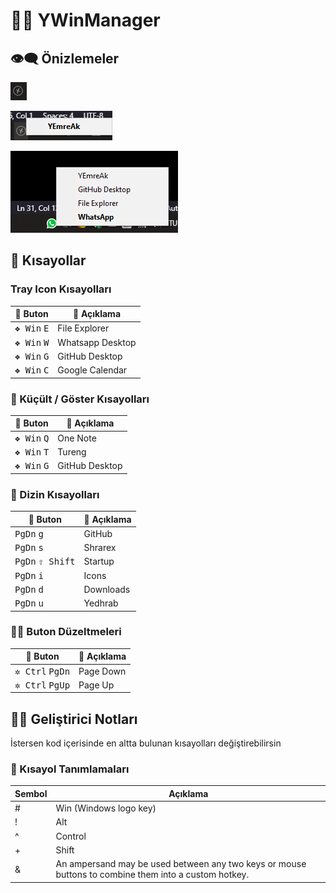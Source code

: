 # 👨‍💼 YWinManager

## 👁‍🗨 Önizlemeler

![](../res/tray_bar.png)

![](../res/default.png)

![](../res/tray_menu.png)

## 💞 Kısayollar

### Tray Icon Kısayolları

| 🎹 Buton                      | 📑 Açıklama      |
| ----------------------------- | ---------------- |
| <kbd>❖ Win</kbd> <kbd>E</kbd> | File Explorer    |
| <kbd>❖ Win</kbd> <kbd>W</kbd> | Whatsapp Desktop |
| <kbd>❖ Win</kbd> <kbd>G</kbd> | GitHub Desktop   |
| <kbd>❖ Win</kbd> <kbd>C</kbd> | Google Calendar  |

### 👀 Küçült / Göster Kısayolları

| 🎹 Buton                      | 📑 Açıklama    |
| ----------------------------- | -------------- |
| <kbd>❖ Win</kbd> <kbd>Q</kbd> | One Note       |
| <kbd>❖ Win</kbd> <kbd>T</kbd> | Tureng         |
| <kbd>❖ Win</kbd> <kbd>G</kbd> | GitHub Desktop |


### 📂 Dizin Kısayolları

| 🎹 Buton                           | 📑 Açıklama |
| ---------------------------------- | ----------- |
| <kbd>PgDn</kbd> <kbd>g</kbd>       | GitHub      |
| <kbd>PgDn</kbd> <kbd>s</kbd>       | Shrarex     |
| <kbd>PgDn</kbd> <kbd>⇧ Shift</kbd> | Startup     |
| <kbd>PgDn</kbd> <kbd>i</kbd>       | Icons       |
| <kbd>PgDn</kbd> <kbd>d</kbd>       | Downloads   |
| <kbd>PgDn</kbd> <kbd>u</kbd>       | Yedhrab     |

### 👨‍🔧 Buton Düzeltmeleri

| 🎹 Buton                          | 📑 Açıklama |
| --------------------------------- | ----------- |
| <kbd>✲ Ctrl</kbd> <kbd>PgDn</kbd> | Page Down   |
| <kbd>✲ Ctrl</kbd> <kbd>PgUp</kbd> | Page Up     |

## 👨‍💻 Geliştirici Notları

İstersen kod içerisinde en altta bulunan kısayolları değiştirebilirsin

### 🍍 Kısayol Tanımlamaları

| Sembol | Açıklama                                                                                             |
| ------ | ---------------------------------------------------------------------------------------------------- |
| #      | Win (Windows logo key)                                                                               |
| !      | Alt                                                                                                  |
| ^      | Control                                                                                              |
| +      | Shift                                                                                                |
| &      | An ampersand may be used between any two keys or mouse buttons to combine them into a custom hotkey. |
